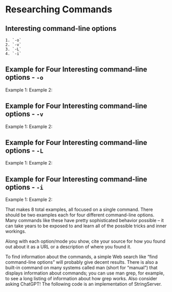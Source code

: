 # Researching Commands


## Interesting command-line options

```
1. `-o`
2. `-v`
3. `-L`
4. `-i`
```

## Example for Four Interesting command-line options - `-o`
Example 1: 
Example 2:
## Example for Four Interesting command-line options - `-v`
Example 1:
Example 2:
## Example for Four Interesting command-line options - `-L`
Example 1:
Example 2:
## Example for Four Interesting command-line options - `-i`
Example 1:
Example 2:

That makes 8 total examples, all focused on a single command. There should be two examples each for four different command-line options. Many commands like these have pretty sophisticated behavior possible – it can take years to be exposed to and learn all of the possible tricks and inner workings.

Along with each option/mode you show, cite your source for how you found out about it as a URL or a description of where you found it.

To find information about the commands, a simple Web search like “find command-line options” will probably give decent results. There is also a built-in command on many systems called man (short for “manual”) that displays information about commands; you can use man grep, for example, to see a long listing of information about how grep works. Also consider asking ChatGPT!
The following code is an implementation of StringServer.
